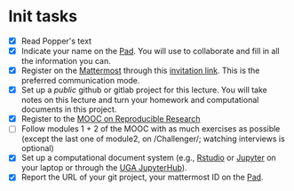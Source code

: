 # Init tasks

- [X] Read Popper's text
- [X] Indicate your name on the [Pad](https://codimd.math.cnrs.fr/Dai2ZzqzTwezOMZVIyMN-g#). You will use to collaborate and fill in all the information you can.
- [X] Register on the [Mattermost](https://framateam.org/smpe-2023-2024/channels/town-square) through this [invitation link](https://framateam.org/signup_user_complete/?id=yxk5rpuqdpds5b785t6ka94o4e&md=link&sbr=su). This is the preferred communication mode.
- [X] Set up a *public* github or gitlab project for this lecture. You will take notes on this lecture and turn your homework and computational documents in this project.
- [X] Register to the [MOOC on Reproducible Research](https://www.fun-mooc.fr/fr/cours/recherche-reproductible-principes-methodologiques-pour-une-science-transparente/)
- [ ] Follow modules 1 + 2 of the MOOC with as much exercises as possible (except the last one of module2, on /Challenger/; watching interviews is optional)
- [X] Set up a computational document system (e.g., [Rstudio](#rstudio) or [Jupyter](#jupyter) on your laptop or through the [UGA JupyterHub](https://jupyterhub.u-ga.fr/)).
- [X] Report the URL of your git project, your mattermost ID on the [Pad](https://codimd.math.cnrs.fr/Dai2ZzqzTwezOMZVIyMN-g#).
